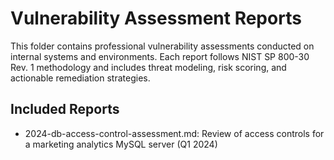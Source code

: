 # Vulnerability Assessment Reports

This folder contains professional vulnerability assessments conducted on internal systems and environments. Each report follows NIST SP 800-30 Rev. 1 methodology and includes threat modeling, risk scoring, and actionable remediation strategies.

## Included Reports
- 2024-db-access-control-assessment.md: Review of access controls for a marketing analytics MySQL server (Q1 2024)
